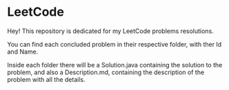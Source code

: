 # LeetCode

Hey! This repository is dedicated for my LeetCode problems resolutions.

You can find each concluded problem in their respective folder, with ther Id and Name.

Inside each folder there will be a Solution.java containing the solution to the problem, and also a Description.md, containing the description of the problem with all the details.
